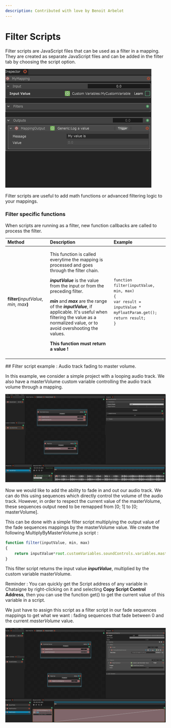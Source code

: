 ```yaml
---
description: Contributed with love by Benoit Arbelot
---
```


# Filter Scripts

Filter scripts are JavaScript files that can be used as a filter in a mapping. They are created as separate JavaScript files and can be added in the filter tab by choosing the script option.

![](../../.gitbook/assets/filterscript_creation.gif)

Filter scripts are useful to add math functions or advanced filtering logic to your mappings.

### Filter specific functions <a id="condition-specific-methods-the-local-object"></a>

When scripts are running as a filter, new function callbacks are called to process the filter.

<table>
  <thead>
    <tr>
      <th style="text-align:left">Method</th>
      <th style="text-align:left">Description</th>
      <th style="text-align:left">Example</th>
    </tr>
  </thead>
  <tbody>
    <tr>
      <td style="text-align:left"><b>filter(</b><em>inputValue, min, max</em><b>)</b>
      </td>
      <td style="text-align:left">
        <p>This function is called everytime the mapping is processed and goes through
          the filter chain.</p>
        <p><em><b>inputValue </b></em>is the value from the input or from the preceding
          filter.</p>
        <p><em><b>min </b></em>and <em><b>max </b></em>are the range of the <em><b>inputValue</b></em>,
          if applicable. It&apos;s useful when filtering the value as a normalized
          value, or to avoid overshooting the values.
          <br />
        </p>
        <p><b>This function must return a value !</b>
        </p>
      </td>
      <td style="text-align:left"><code>function filter(inputValue, min, max)<br />{ <br />var result = inputValue * myFloatParam.get();<br />return result; <br />}</code>
      </td>
    </tr>
    <tr>
      <td style="text-align:left"></td>
      <td style="text-align:left"></td>
      <td style="text-align:left"></td>
    </tr>
  </tbody>
</table>## Filter script example : Audio track fading to master volume.

In this example, we consider a simple project with a looping audio track. We also have a masterVolume custom variable controlling the audio track volume through a mapping.

![](../../.gitbook/assets/filterscript_mastervolumeexample_presentation.gif)

Now we would like to add the ability to fade in and out our audio track. We can do this using sequences which directly control the volume of the audio track. However, in order to respect the current value of the masterVolume, these sequences output need to be remapped from \[0; 1\] to \[0; masterVolume\].

This can be done with a simple filter script multiplying the output value of the fade sequences mappings by the masterVolume value. We create the following MultiplyByMasterVolume.js script :

```javascript
function filter(inputValue, min, max)
{
    return inputValue*root.customVariables.soundControls.variables.masterVolume.masterVolume.get();
}
```

This filter script returns the input value _**inputValue**_, multiplied by the custom variable masterVolume.

Reminder : You can quickly get the Script address of any variable in Chataigne by right-clicking on it and selecting **Copy Script Control Address**, then you can use the function get\(\) to get the current value of this variable in a script.

We just have to assign this script as a filter script in our fade sequences mappings to get what we want : fading sequences that fade between 0 and the current _masterVolume_ value.

![](../../.gitbook/assets/filterscript_mastervolumeexample_withfilterscript.gif)

